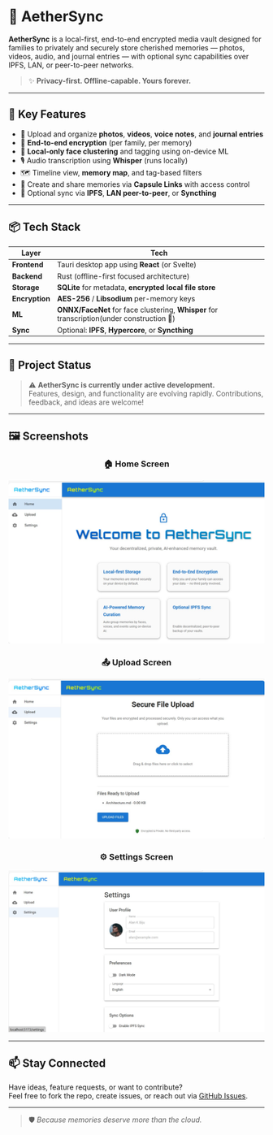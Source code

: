 # 🌌 AetherSync

**AetherSync** is a local-first, end-to-end encrypted media vault designed for families to privately and securely store cherished memories — photos, videos, audio, and journal entries — with optional sync capabilities over IPFS, LAN, or peer-to-peer networks.

> ✨ **Privacy-first. Offline-capable. Yours forever.**

---

## 🔐 Key Features

- 📸 Upload and organize **photos**, **videos**, **voice notes**, and **journal entries**
- 🔐 **End-to-end encryption** (per family, per memory)
- 🧠 **Local-only face clustering** and tagging using on-device ML
- 🎙️ Audio transcription using **Whisper** (runs locally)
- 🗺️ Timeline view, **memory map**, and tag-based filters
- 🔗 Create and share memories via **Capsule Links** with access control
- 🔄 Optional sync via **IPFS**, **LAN peer-to-peer**, or **Syncthing**

---

## 📦 Tech Stack

| Layer       | Tech                                                                 |
|-------------|----------------------------------------------------------------------|
| **Frontend** | Tauri desktop app using **React** (or Svelte)                       |
| **Backend**  | Rust (offline-first focused architecture)               |
| **Storage**  | **SQLite** for metadata, **encrypted local file store**            |
| **Encryption** | **AES-256** / **Libsodium** per-memory keys                     |
| **ML**       | **ONNX/FaceNet** for face clustering, **Whisper** for transcription(under construction 🚧) |
| **Sync**     | Optional: **IPFS**, **Hypercore**, or **Syncthing**                |

---

## 🚧 Project Status

> ⚠️ **AetherSync is currently under active development.**  
> Features, design, and functionality are evolving rapidly. Contributions, feedback, and ideas are welcome!

---

## 🖼️ Screenshots

<div align="center">
  
### 🏠 Home Screen
<img src="https://github.com/ALAN-K-BIJU/AetherSync/blob/main/screenshots/home.jpg" alt="Home Screen" width="600"/>

### 📤 Upload Screen
<img src="https://github.com/ALAN-K-BIJU/AetherSync/blob/main/screenshots/upload.jpg" alt="Upload Screen" width="600"/>

### ⚙️ Settings Screen
<img src="https://github.com/ALAN-K-BIJU/AetherSync/blob/main/screenshots/settings.jpg" alt="Settings Screen" width="600"/>

</div>

---

## 📫 Stay Connected

Have ideas, feature requests, or want to contribute?  
Feel free to fork the repo, create issues, or reach out via [GitHub Issues](https://github.com/ALAN-K-BIJU/AetherSync/issues).

---

> 🛡️ *Because memories deserve more than the cloud.*

